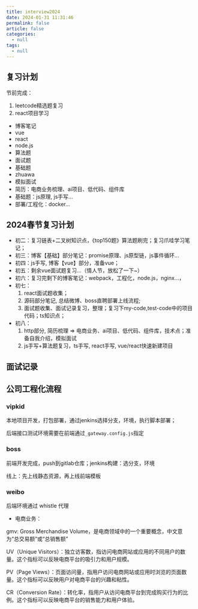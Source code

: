 ```yaml
---
title: interview2024
date: 2024-01-31 11:31:46
permalink: false
article: false
categories: 
  - null
tags: 
  - null
---
```








## 复习计划

节前完成：
1. leetcode精选题复习
2. react项目学习


- 博客笔记
- vue
- react
- node.js
- 算法题
- 面试题
- 基础题
- zhuawa
- 模拟面试
- 简历：电商业务梳理、ai项目、低代码、组件库
- 基础题：js原理, js手写...
- 部署/工程化：docker...


## 2024春节复习计划

- 初二：复习链表+二叉树知识点，《top150题》算法题刷完；复习爪哇学习笔记；
- 初三：博客【基础】部分笔记：promise原理、js原型链，js事件循环...
- 初四：js手写, 博客【vue】部分，准备vue；
- 初五：剩余vue面试题复习...（情人节，放松了一下~）
- 初六：复习完剩下的博客笔记：webpack，工程化，node.js，nginx...，
- 初七：
  1. react面试题收集；
  2. 源码部分笔记, 总结微博、boss直聘部署上线流程; 
  3. 面试题收集、面试记录复习，整理；复习下my-code,test-code中的项目代码；ts知识点；
- 初八：
  1. http部分, 简历梳理 => 电商业务、ai项目、低代码、组件库，技术点；准备自我介绍，模拟面试
  2. js手写+算法题复习，ts手写, react手写, vue/react快速新建项目





## 面试记录




## 公司工程化流程


### vipkid


本地项目开发，打包部署，通过jenkins选择分支，环境，执行脚本部署；

后端接口测试环境需要在前端通过`_gateway.config.js`指定


### boss

前端开发完成，push到gitlab仓库；jenkins构建：选分支，环境

线上：先上线静态资源，再上线前端模板



### weibo

后端环境通过 whistle 代理


- 电商业务：

gmv: Gross Merchandise Volume，是电商领域中的一个重要概念，中文意为“总交易额”或“总销售额”

UV（Unique Visitors）：独立访客数，指访问电商网站或应用的不同用户的数量。这个指标可以反映电商平台的吸引力和用户规模。

PV（Page Views）：页面访问量，指用户访问电商网站或应用时浏览的页面数量。这个指标可以反映用户对电商平台的兴趣和粘性。

CR（Conversion Rate）：转化率，指用户从访问电商平台到完成购买行为的比例。这个指标可以反映电商平台的销售能力和用户体验。






